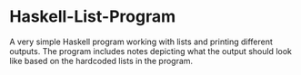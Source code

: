 # Haskell-List-Program
A very simple Haskell program working with lists and printing different outputs. The program includes notes depicting what the output should look like based on the hardcoded lists in the program. 
